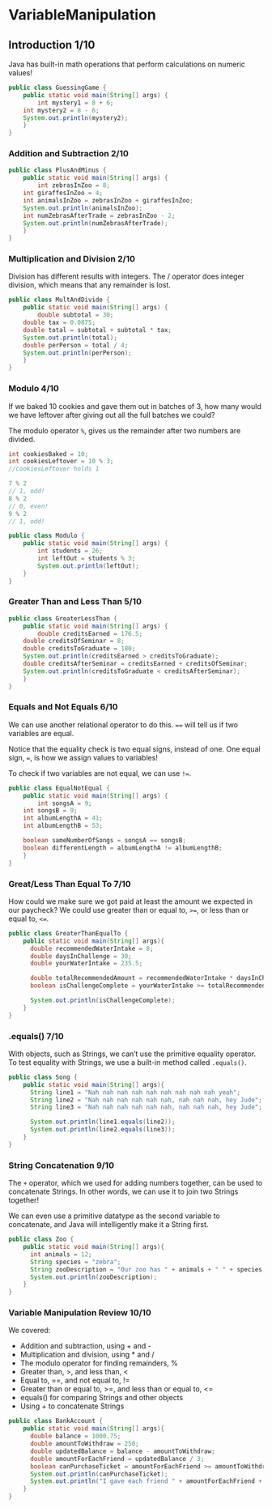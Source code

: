 # VariableManipulation

## Introduction 1/10

Java has built-in math operations that perform calculations on numeric values! 

```java
public class GuessingGame {
	public static void main(String[] args) {   
		int mystery1 = 8 + 6;
    int mystery2 = 8 - 6;
    System.out.println(mystery2);
	}
}
```

### Addition and Subtraction 2/10

```java
public class PlusAndMinus {
	public static void main(String[] args) {   
		int zebrasInZoo = 8;
    int giraffesInZoo = 4;
    int animalsInZoo = zebrasInZoo + giraffesInZoo;
    System.out.println(animalsInZoo);
    int numZebrasAfterTrade = zebrasInZoo - 2;
    System.out.println(numZebrasAfterTrade);
	}
}
```

### Multiplication and Division 2/10

Division has different results with integers. The / operator does integer division, which means that any remainder is lost.

```java
public class MultAndDivide {
	public static void main(String[] args) {   
		double subtotal = 30;
    double tax = 0.0875;
    double total = subtotal + subtotal * tax;
    System.out.println(total);
    double perPerson = total / 4;
    System.out.println(perPerson);
	}
}
```

### Modulo 4/10

If we baked 10 cookies and gave them out in batches of 3, how many would we have leftover after giving out all the full batches we could?

The modulo operator `%`, gives us the remainder after two numbers are divided.

```java
int cookiesBaked = 10;
int cookiesLeftover = 10 % 3;
//cookiesLeftover holds 1
```

```java
7 % 2
// 1, odd!
8 % 2
// 0, even!
9 % 2
// 1, odd!
```

```java
public class Modulo {
	public static void main(String[] args) {   
		int students = 26;
        int leftOut = students % 3;
        System.out.println(leftOut);
	}
}
```

### Greater Than and Less Than 5/10

```java
public class GreaterLessThan {
	public static void main(String[] args) {   
		double creditsEarned = 176.5;
    double creditsOfSeminar = 8;
    double creditsToGraduate = 180;
    System.out.println(creditsEarned > creditsToGraduate);
    double creditsAfterSeminar = creditsEarned + creditsOfSeminar;
    System.out.println(creditsToGraduate < creditsAfterSeminar);
	}
}
```

### Equals and Not Equals 6/10

We can use another relational operator to do this. `==` will tell us if two variables are equal.

Notice that the equality check is two equal signs, instead of one. One equal sign, `=`, is how we assign values to variables!

To check if two variables are not equal, we can use `!=`.

```java
public class EqualNotEqual {
	public static void main(String[] args) {   
		int songsA = 9;
    int songsB = 9;
    int albumLengthA = 41;
    int albumLengthB = 53;

    boolean sameNumberOfSongs = songsA == songsB;
    boolean differentLength = albumLengthA != albumLengthB;
	}
}
```

### Great/Less Than Equal To 7/10

How could we make sure we got paid at least the amount we expected in our paycheck? We could use greater than or equal to, `>=`, or less than or equal to, `<=`.

```java
public class GreaterThanEqualTo {
  	public static void main(String[] args){
      double recommendedWaterIntake = 8;
      double daysInChallenge = 30;
      double yourWaterIntake = 235.5;

      double totalRecommendedAmount = recommendedWaterIntake * daysInChallenge;
      boolean isChallengeComplete = yourWaterIntake >= totalRecommendedAmount;

      System.out.println(isChallengeComplete);
    }       
}
```

### .equals() 7/10

With objects, such as Strings, we can’t use the primitive equality operator. To test equality with Strings, we use a built-in method called `.equals()`.

```java
public class Song {
  	public static void main(String[] args){
      String line1 = "Nah nah nah nah nah nah nah nah nah yeah";
      String line2 = "Nah nah nah nah nah nah, nah nah nah, hey Jude";
      String line3 = "Nah nah nah nah nah nah, nah nah nah, hey Jude";

      System.out.println(line1.equals(line2));
      System.out.println(line2.equals(line3));
    }       
}
```

### String Concatenation 9/10

The `+` operator, which we used for adding numbers together, can be used to concatenate Strings. In other words, we can use it to join two Strings together!

We can even use a primitive datatype as the second variable to concatenate, and Java will intelligently make it a String first.

```java
public class Zoo {
  	public static void main(String[] args){
      int animals = 12;
      String species = "zebra";
      String zooDescription = "Our zoo has " + animals + " " + species + "s!";
      System.out.println(zooDescription);
    }       
}
```

### Variable Manipulation Review 10/10

We covered:

- Addition and subtraction, using + and -
- Multiplication and division, using * and /
- The modulo operator for finding remainders, %
- Greater than, >, and less than, <
- Equal to, ==, and not equal to, !=
- Greater than or equal to, >=, and less than or equal to, <=
- equals() for comparing Strings and other objects
- Using + to concatenate Strings

```java
public class BankAccount {
  	public static void main(String[] args){
      double balance = 1000.75;
      double amountToWithdraw = 250;
      double updatedBalance = balance - amountToWithdraw;
      double amountForEachFriend = updatedBalance / 3;
      boolean canPurchaseTicket = amountForEachFriend >= amountToWithdraw;
      System.out.println(canPurchaseTicket);
      System.out.println("I gave each friend " + amountForEachFriend + "...");
    }       
}
```